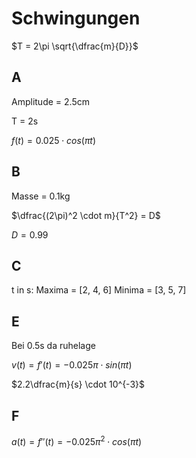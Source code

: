 # Schwingungen

$T = 2\pi \sqrt{\dfrac{m}{D}}$

## A

Amplitude = 2.5cm

T = 2s

$f(t)=0.025 \cdot cos(\pi t)$

## B

Masse = 0.1kg

$\dfrac{(2\pi)^2 \cdot m}{T^2} = D$

$D = 0.99$

## C

t in s:
Maxima = [2, 4, 6]
Minima = [3, 5, 7]

## E

Bei 0.5s da ruhelage

$v(t) = f'(t)=-0.025\pi \cdot sin(\pi t)$

$2.2\dfrac{m}{s} \cdot 10^{-3}$

## F

$a(t) = f''(t)=-0.025\pi^2 \cdot cos(\pi t)$
